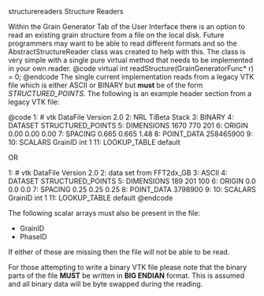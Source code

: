 

 structurereaders Structure Readers

Within the Grain Generator Tab of the User Interface there is an option to read
an existing grain structure from a file on the local disk. Future programmers may
want to be able to read different formats and so the AbstractStructureReader class
was created to help with this. The class is very simple with a single pure virtual
method that needs to be implemented in your own reader.
@code
virtual int readStructure(GrainGeneratorFunc* r) = 0;
@endcode
The single current implementation reads from a legacy VTK file which is either
ASCII or BINARY but **must** be of the form _STRUCTURED_POINTS_. The following
is an example header section from a legacy VTK file:

@code
1: # vtk DataFile Version 2.0
2: NRL TiBeta Stack
3: BINARY
4: DATASET STRUCTURED_POINTS
5: DIMENSIONS 1670 770 201
6: ORIGIN 0.00 0.00 0.00
7: SPACING 0.665 0.665 1.48
8: POINT_DATA 258465900
9:
10: SCALARS GrainID int 1
11: LOOKUP_TABLE default

OR

1: # vtk DataFile Version 2.0
2: data set from FFT2dx_GB
3: ASCII
4: DATASET STRUCTURED_POINTS
5: DIMENSIONS 189 201 100
6: ORIGIN 0.0 0.0 0.0
7: SPACING 0.25 0.25 0.25
8: POINT_DATA 3798900
9:
10: SCALARS GrainID int 1
11: LOOKUP_TABLE default
@endcode

The following scalar arrays must also be present in the file:
- GrainID
- PhaseID

If either of these are missing then the file will not be able to be read.

For those attempting to write a binary VTK file please note that the binary parts
of the file **MUST** be written in **BIG ENDIAN** format. This is assumed
and all binary data will be byte swapped during the reading.
 
